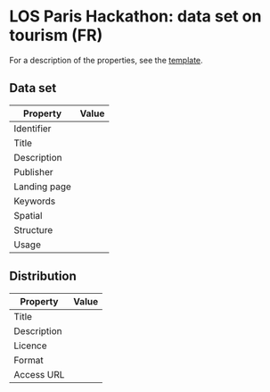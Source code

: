# LOS Paris Hackathon: data set on tourism (FR) #

For a description of the properties, see the [template](dataset-description-template.md).

## Data set

| Property     | Value |
|--------------|----|
| Identifier   |  |
| Title        |  |
| Description  |  |
| Publisher    |  |
| Landing page |  |
| Keywords     |  |
| Spatial      |  |
| Structure    |  |
| Usage        |  |


## Distribution

| Property     | Value |
|--------------|----|
| Title        |  |
| Description  |  |
| Licence      |  |
| Format       |  |
| Access URL   |  |
